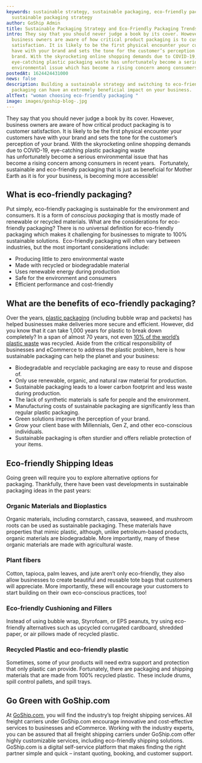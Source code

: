 ```yaml
---
keywords: sustainable strategy, sustainable packaging, eco-friendly packaging,
  sustainable packaging strategy
author: GoShip Admin
title: Sustainable Packaging Strategy and Eco-Friendly Packaging Trends
intro: They say that you should never judge a book by its cover. However,
  business owners are aware of how critical product packaging is to customer
  satisfaction. It is likely to be the first physical encounter your customers
  have with your brand and sets the tone for the customer’s perception of your
  brand. With the skyrocketing online shopping demands due to COVID-19,
  eye-catching plastic packaging waste has unfortunately become a serious
  environmental issue which has become a rising concern among consumers in r
postedAt: 1624424431000
news: false
description: Building a sustainable strategy and switching to eco-friendly
  packaging can have an extremely beneficial impact on your business.
altText: "woman choosing eco-friendly packaging "
image: images/goship-blog-.jpg
---
```

They say that you should never judge a book by its cover. However, business owners are aware of how critical product packaging is to customer satisfaction. It is likely to be the first physical encounter your customers have with your brand and sets the tone for the customer’s perception of your brand. With the skyrocketing online shopping demands due to COVID-19, eye-catching plastic packaging waste has unfortunately become a serious environmental issue that has become a rising concern among consumers in recent years.   Fortunately, sustainable and eco-friendly packaging that is just as beneficial for Mother Earth as it is for your business, is becoming more accessible!  

## What is eco-friendly packaging? 

Put simply, eco-friendly packaging is sustainable for the environment and consumers. It is a form of *conscious packaging* that is mostly made of renewable or recycled materials. What are the considerations for eco-friendly packaging? There is no universal definition for eco-friendly packaging which makes it challenging for businesses to migrate to 100% sustainable solutions.  Eco-friendly packaging will often vary between industries, but the most important considerations include:  

* Producing little to zero environmental waste 
* Made with recycled or biodegradable material 
* Uses renewable energy during production 
* Safe for the environment and consumers 
* Efficient performance and cost-friendly 

## What are the benefits of eco-friendly packaging?

Over the years, [plastic packaging](https://www.theguardian.com/environment/2019/may/15/single-use-plastics-a-serious-climate-change-hazard-study-warns) (including bubble wrap and packets) has helped businesses make deliveries more secure and efficient. However, did you know that it can take 1,000 years for plastic to break down completely? In a span of almost 70 years, not even [10% of the world’s plastic waste](https://ourworldindata.org/faq-on-plastics#how-much-of-global-plastic-is-recycled) was recycled. Aside from the critical responsibility of businesses and eCommerce to address the plastic problem, here is how sustainable packaging can help the planet and your business:  

* Biodegradable and recyclable packaging are easy to reuse and dispose of. 
* Only use renewable, organic, and natural raw material for production. 
* Sustainable packaging leads to a lower carbon footprint and less waste during production. 
* The lack of synthetic materials is safe for people and the environment. 
* Manufacturing costs of sustainable packaging are significantly less than regular plastic packaging. 
* Green solutions improve the perception of your brand. 
* Grow your client base with Millennials, Gen Z, and other eco-conscious individuals. 
* Sustainable packaging is often sturdier and offers reliable protection of your items. 

## Eco-friendly Shipping Ideas

Going green will require you to explore alternative options for packaging. Thankfully, there have been vast developments in sustainable packaging ideas in the past years: 

### Organic Materials and Bioplastics 

Organic materials, including cornstarch, cassava, seaweed, and mushroom roots can be used as sustainable packaging. These materials have properties that mimic plastic, although, unlike petroleum-based products, organic materials are biodegradable. More importantly, many of these organic materials are made with agricultural waste. 

### Plant fibers 

Cotton, tapioca, palm leaves, and jute aren’t only eco-friendly, they also allow businesses to create beautiful and reusable tote bags that customers will appreciate. More importantly, these will encourage your customers to start building on their own eco-conscious practices, too! 

### Eco-friendly Cushioning and Fillers 

Instead of using bubble wrap, Styrofoam, or EPS peanuts, try using eco-friendly alternatives such as upcycled corrugated cardboard, shredded paper, or air pillows made of recycled plastic. 

### Recycled Plastic and eco-friendly plastic 

Sometimes, some of your products will need extra support and protection that only plastic can provide. Fortunately, there are packaging and shipping materials that are made from 100% recycled plastic.  These include drums, spill control pallets, and spill trays. 

## Go Green with GoShip.com

At [GoShip.com](https://www.goship.com/), you will find the industry’s top freight shipping services. All freight carriers under GoShip.com encourage innovative and cost-effective services to businesses and eCommerce. Working with the industry experts, you can be assured that all freight shipping carriers under GoShip.com offer highly customizable services, including eco-friendly shipping solutions. GoShip.com is a digital self-service platform that makes finding the right partner simple and quick – instant quoting, booking, and customer support.